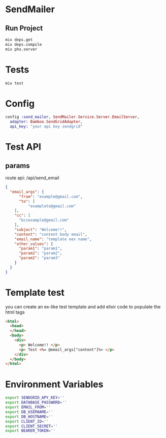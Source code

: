 # SendMailer

## Run Project

```bash
mix deps.get
mix deps.compile
mix phx.server
```
# Tests
```bash
mix test
```
# Config
```elixir
config :send_mailer, SendMailer.Service.Server.EmailServer,
  adapter: Bamboo.SendGridAdapter,
  api_key: "your api key sendgrid"
```
# Test API
## params
route api: /api/send_email
```json
{
  "email_args": {
	  "from": "example@gmail.com",
	  "to": [
		  "exampleto@gmail.com"
    ],
    "cc": [
      "bccexample@gmail.com"
    ],
    "subject": "Welcome!!",
    "content": "content body email",
    "email_name": "template eex name",
    "other_values": {
      "param1": "param1",
      "param2": "param2",
      "param2": "param3"
    }
  }
}
```
# Template test
you can create an ex-like test template and add elixir code to populate the html tags

```html
<html>
  <head>
  </head>
  <body>
    <div>
      <p> Welcome!! </p>
      <p> Test <%= @email_args["content"]%> </p>
    </div>
  </body>
</html>
```
# Environment Variables

```bash
export SENDGRID_APY_KEY=''
export DATABASE_PASSWORD=''
export EMAIL_FROM=''
export DB_USERNAME=''
export DB_HOSTNAME=''
export CLIENT_ID=''
export CLIENT_SECRET=''
export BEARER_TOKEN=''
```
